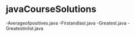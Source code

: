 # javaCourseSolutions

-Averageofpositives.java
-Firstandlast.java
-Greatest.java
-Greatestinlist.java
